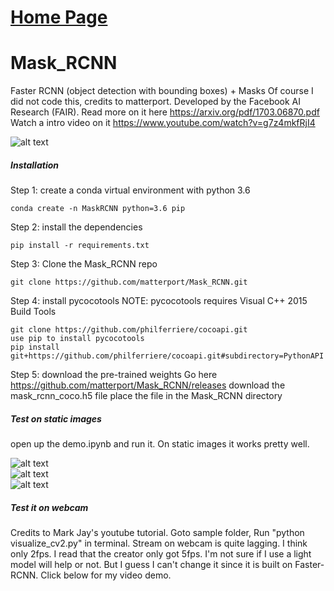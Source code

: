 # [Home Page](https://noelcodes.github.io/)
# Mask_RCNN
Faster RCNN (object detection with bounding boxes) + Masks
Of course I did not code this, credits to matterport.
Developed by the Facebook AI Research (FAIR).
Read more on it here https://arxiv.org/pdf/1703.06870.pdf
Watch a intro video on it https://www.youtube.com/watch?v=g7z4mkfRjI4

![alt text](https://i.imgur.com/u1TkBuf.jpg)   

##### Installation
Step 1: create a conda virtual environment with python 3.6
```
conda create -n MaskRCNN python=3.6 pip
```
Step 2: install the dependencies
```
pip install -r requirements.txt
```

Step 3: Clone the Mask_RCNN repo
```
git clone https://github.com/matterport/Mask_RCNN.git
```
Step 4: install pycocotools
NOTE: pycocotools requires Visual C++ 2015 Build Tools
```
git clone https://github.com/philferriere/cocoapi.git
use pip to install pycocotools
pip install git+https://github.com/philferriere/cocoapi.git#subdirectory=PythonAPI
```
Step 5: download the pre-trained weights
Go here https://github.com/matterport/Mask_RCNN/releases
download the mask_rcnn_coco.h5 file
place the file in the Mask_RCNN directory

##### Test on static images
open up the demo.ipynb and run it.
On static images it works pretty well.

![alt text](https://i.imgur.com/5gxZwCw.png)   
![alt text](https://i.imgur.com/IbU73eX.png)   
![alt text](https://i.imgur.com/4WhUnhf.png)   

##### Test it on webcam
Credits to Mark Jay's youtube tutorial. 
Goto sample folder, Run "python visualize_cv2.py" in terminal.
Stream on webcam is quite lagging. I think only 2fps. I read that the creator only got 5fps. I'm not sure if I use a light model will help or not. But I guess I can't change it since it is built on Faster-RCNN.
Click below for my video demo.




